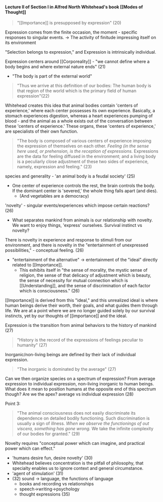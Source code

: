 #### Lecture II of Section I in Alfred North Whitehead's book [[Modes of Thought]]

>"[[Importance]] is presupposed by expression" (20)

Expression comes from the finite occasion, the moment - specific responses to singular events.
 -> The activity of finitude impressing itself on its environment

"Selection belongs to expression," and Expression is intrinsically individual.

Expression centers around [[Corporeality]] - "we cannot define where a body begins and where external nature ends" (21)
- "The body is part of the external world"
>"Thus we arrive at this definition of our bodies: The human body is that region of the world which is the primary field of human expression"(22)


Whitehead creates this idea that animal bodies contain 'centers of experience,' where each center possesses its own experience. Basically, a stomach experiences digestion, whereas a heart experiences pumping of blood - and the animal as a whole exists out of the conversation between these 'centers of experience.' These organs, these 'centers of experience,' are specialists of their own function.
>"The body is composed of various centers of experience imposing the expression of themselves on each other. *Feeling (in the sense here used, or prehension, is the reception of expressions.* Expressions are the data for feeling diffused in the environment; and a living body is a peculiarly close adjustment of these two sides of experience, namely, expression and feeling." (23)


species and generality - 'an animal body is a feudal society' (25)
- One center of experience controls the rest, the brain controls the body. If the dominant center is 'severed,' the whole thing falls apart (and dies).
	- (And vegetables are a democracy)

'novelty' - singular events/experiences which impose certain reactions? (26)
- What separates mankind from animals is our relationship with novelty. We want to enjoy things, 'express' ourselves. Survival instinct vs novelty?

There is novelty in experience and response to stimuli from our environment, and there is novelty in the "entertainment of unexpressed possibilities," - conceptual feeling. (26)
- "entertainment of the alternative" -> entertainment of the "ideal" directly related to [[Importance]].
	- This exhibits itself in "the sense of morality, the mystic sense of religion, the sense of that delicacy of adjustment which is beauty, the sense of necessity for mutual connection which is [[Understanding]], and the sense of discrimination of each factor which is consciousness." (26)

[[Importance]] is derived from this "ideal," and this unrealized ideal is where human beings derive their worth, their goals, and what guides them through life. We are at a point where we are no longer guided solely by our survival instincts, yet by our thoughts of [[importance]] and the ideal. 


Expression is the transition from animal behaviors to the history of mankind (27)
>"History is the record of the expressions of feelings peculiar to humanity" (27)

Inorganic/non-living beings are defined by their lack of individual expression.
>"The inorganic is dominated by the average" (27)

Can we then organize species on a spectrum of expression? From average expression to individual expression, non-living inorganic to human beings. What does it mean to position humans at the opposite end of this spectrum though? Are we the apex?
average vs individual expression (28)


Point 3: 

>"The animal consciousness does not easily discriminate its dependence on detailed bodily functioning. Such discrimination is usually a sign of illness. *When we observe the functionings of out viscera, something has gone wrong.* We take the infinite complexity of our bodies for granted." (29)

Novelty requires "conceptual power which can imagine, and practical power which can effect."


- 'humans desire fun, desire novelty' (30)
- Whitehead believes concentration is the pitfall of philosophy, that specialty enables us to ignore context and general circumstance.
- 'agent of stimulation' (31)
- (32) sound -> language, the functions of language
	- books and recording vs relationships
	- speech->writing->psychology
	- thought expressions (35)
